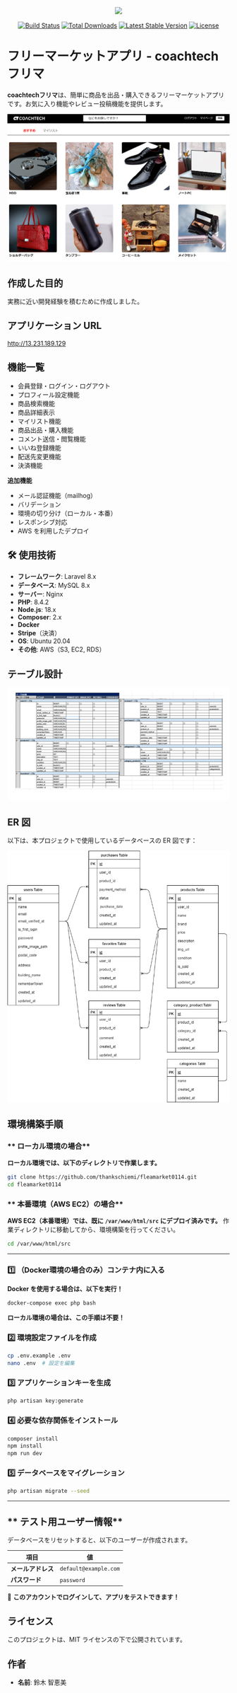 <p align="center"><a href="https://laravel.com" target="_blank"><img src="https://raw.githubusercontent.com/laravel/art/master/logo-lockup/5%20SVG/2%20CMYK/1%20Full%20Color/laravel-logolockup-cmyk-red.svg" width="400"></a></p>

<p align="center">
<a href="https://travis-ci.org/laravel/framework"><img src="https://travis-ci.org/laravel/framework.svg" alt="Build Status"></a>
<a href="https://packagist.org/packages/laravel/framework"><img src="https://img.shields.io/packagist/dt/laravel/framework" alt="Total Downloads"></a>
<a href="https://packagist.org/packages/laravel/framework"><img src="https://img.shields.io/packagist/v/laravel/framework" alt="Latest Stable Version"></a>
<a href="https://packagist.org/packages/laravel/framework"><img src="https://img.shields.io/packagist/l/laravel/framework" alt="License"></a>
</p>

# フリーマーケットアプリ - coachtechフリマ

**coachtechフリマ**は、簡単に商品を出品・購入できるフリーマーケットアプリです。お気に入り機能やレビュー投稿機能を提供します。

![トップ画面](resources/diagrams/fleamarket.png)

## 作成した目的

実務に近い開発経験を積むために作成しました。

## アプリケーション URL

http://13.231.189.129

## 機能一覧

-   会員登録・ログイン・ログアウト
-   プロフィール設定機能
-   商品検索機能
-   商品詳細表示
-   マイリスト機能　　
-   商品出品・購入機能
-   コメント送信・閲覧機能
-   いいね登録機能
-   配送先変更機能
-   決済機能

**追加機能**

-   メール認証機能（mailhog）　　
-   バリデーション
-   環境の切り分け（ローカル・本番）
-   レスポンシブ対応
-   AWS を利用したデプロイ

## **🛠️ 使用技術**

- **フレームワーク**: Laravel 8.x
- **データベース**: MySQL 8.x
- **サーバー**: Nginx
- **PHP**: 8.4.2
- **Node.js**: 18.x
- **Composer**: 2.x
- **Docker**
- **Stripe**（決済）
- **OS**: Ubuntu 20.04
- **その他**: AWS（S3, EC2, RDS）

## テーブル設計

![テーブル設計](resources/diagrams/table.png)

## ER 図

以下は、本プロジェクトで使用しているデータベースの ER 図です：

![ER図](resources/diagrams/index.drawio.png)


## 環境構築手順

### ** ローカル環境の場合**
**ローカル環境では、以下のディレクトリで作業します。**
```bash
git clone https://github.com/thankschiemi/fleamarket0114.git
cd fleamarket0114
```

### ** 本番環境（AWS EC2）の場合**
**AWS EC2（本番環境）では、既に `/var/www/html/src` にデプロイ済みです。**
作業ディレクトリに移動してから、環境構築を行ってください。
```bash
cd /var/www/html/src
```

---

### 1️⃣ **（Docker環境の場合のみ）コンテナ内に入る**
**Docker を使用する場合は、以下を実行！**
```bash
docker-compose exec php bash
```
 **ローカル環境の場合は、この手順は不要！**

### 2️⃣ **環境設定ファイルを作成**
```bash
cp .env.example .env
nano .env  # 設定を編集
```

### 3️⃣ **アプリケーションキーを生成**
```bash
php artisan key:generate
```

### 4️⃣ **必要な依存関係をインストール**
```bash
composer install
npm install
npm run dev
```

### 5️⃣ **データベースをマイグレーション**
```bash
php artisan migrate --seed
```

---

## ** テスト用ユーザー情報**
データベースをリセットすると、以下のユーザーが作成されます。

| 項目 | 値 |
|------|----|
| **メールアドレス** | `default@example.com` |
| **パスワード** | `password` |

📌 **このアカウントでログインして、アプリをテストできます！**


## ライセンス

このプロジェクトは、MIT ライセンスの下で公開されています。

## 作者

-   **名前**: 鈴木 智恵美
